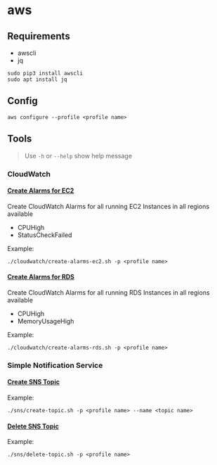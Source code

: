 # aws

## Requirements

* awscli
* jq

```shell
sudo pip3 install awscli
sudo apt install jq
```

## Config

```shell
aws configure --profile <profile name>
```

## Tools

> Use `-h` or `--help` show help message

### CloudWatch

#### [Create Alarms for EC2](cloudwatch/create-alarms-ec2.sh)

Create CloudWatch Alarms for all running EC2 Instances in all regions available

* CPUHigh
* StatusCheckFailed

Example:

```shell
./cloudwatch/create-alarms-ec2.sh -p <profile name>
```

#### [Create Alarms for RDS](cloudwatch/create-alarms-rds.sh)

Create CloudWatch Alarms for all running RDS Instances in all regions available

* CPUHigh
* MemoryUsageHigh

Example:

```shell
./cloudwatch/create-alarms-rds.sh -p <profile name>
```

### Simple Notification Service

#### [Create SNS Topic](sns/create-topic.sh)

Example:

```shell
./sns/create-topic.sh -p <profile name> --name <topic name>
```

#### [Delete SNS Topic](sns/delete-topic.sh)

Example:

```shell
./sns/delete-topic.sh -p <profile name>
```